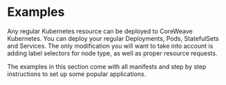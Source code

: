 # Examples

Any regular Kubernetes resource can be deployed to CoreWeave Kubernetes. You can deploy your regular Deployments, Pods, StatefulSets and Services. The only modification you will want to take into account is adding label selectors for node type, as well as proper resource requests.

The examples in this section come with all manifests and step by step instructions to set up some popular applications.

